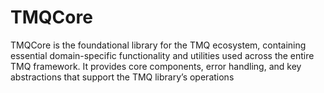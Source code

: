 # TMQCore

TMQCore is the foundational library for the TMQ ecosystem, containing essential domain-specific functionality and utilities used across the entire TMQ framework. It provides core components, error handling, and key abstractions that support the TMQ library’s operations